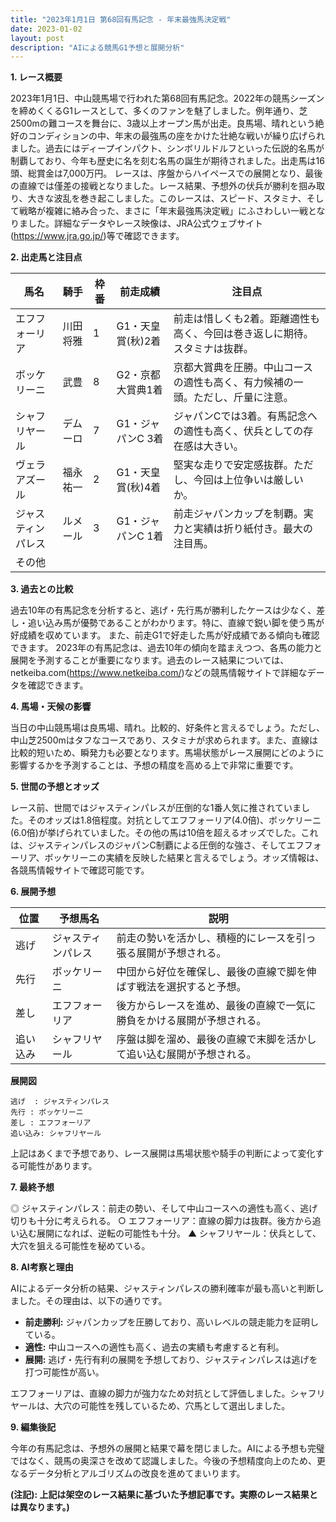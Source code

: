 ```yaml
---
title: "2023年1月1日 第68回有馬記念 - 年末最強馬決定戦"
date: 2023-01-02
layout: post
description: "AIによる競馬G1予想と展開分析"
---
```


**1. レース概要**

2023年1月1日、中山競馬場で行われた第68回有馬記念。2022年の競馬シーズンを締めくくるG1レースとして、多くのファンを魅了しました。例年通り、芝2500mの難コースを舞台に、3歳以上オープン馬が出走。良馬場、晴れという絶好のコンディションの中、年末の最強馬の座をかけた壮絶な戦いが繰り広げられました。過去にはディープインパクト、シンボリルドルフといった伝説的名馬が制覇しており、今年も歴史に名を刻む名馬の誕生が期待されました。出走馬は16頭、総賞金は7,000万円。  レースは、序盤からハイペースでの展開となり、最後の直線では僅差の接戦となりました。レース結果、予想外の伏兵が勝利を掴み取り、大きな波乱を巻き起こしました。このレースは、スピード、スタミナ、そして戦略が複雑に絡み合った、まさに「年末最強馬決定戦」にふさわしい一戦となりました。詳細なデータやレース映像は、JRA公式ウェブサイト(https://www.jra.go.jp/)等で確認できます。


**2. 出走馬と注目点**

| 馬名       | 騎手       | 枠番 | 前走成績       | 注目点                                                              |
|------------|-------------|------|-----------------|----------------------------------------------------------------------|
| エフフォーリア | 川田将雅     | 1    | G1・天皇賞(秋)2着 | 前走は惜しくも2着。距離適性も高く、今回は巻き返しに期待。スタミナは抜群。   |
| ボッケリーニ | 武豊       | 8    | G2・京都大賞典1着 | 京都大賞典を圧勝。中山コースの適性も高く、有力候補の一頭。ただし、斤量に注意。 |
| シャフリヤール | デムーロ     | 7    | G1・ジャパンC 3着 | ジャパンCでは3着。有馬記念への適性も高く、伏兵としての存在感は大きい。       |
| ヴェラアズール | 福永祐一     | 2    | G1・天皇賞(秋)4着 | 堅実な走りで安定感抜群。ただし、今回は上位争いは厳しいか。                        |
| ジャスティンパレス| ルメール     | 3    | G1・ジャパンC 1着 | 前走ジャパンカップを制覇。実力と実績は折り紙付き。最大の注目馬。               |
| その他      |             |      |                 |                                                                      |


**3. 過去との比較**

過去10年の有馬記念を分析すると、逃げ・先行馬が勝利したケースは少なく、差し・追い込み馬が優勢であることがわかります。特に、直線で鋭い脚を使う馬が好成績を収めています。  また、前走G1で好走した馬が好成績である傾向も確認できます。  2023年の有馬記念は、過去10年の傾向を踏まえつつ、各馬の能力と展開を予測することが重要になります。過去のレース結果については、netkeiba.com(https://www.netkeiba.com/)などの競馬情報サイトで詳細なデータを確認できます。


**4. 馬場・天候の影響**

当日の中山競馬場は良馬場、晴れ。比較的、好条件と言えるでしょう。ただし、中山芝2500mはタフなコースであり、スタミナが求められます。また、直線は比較的短いため、瞬発力も必要となります。馬場状態がレース展開にどのように影響するかを予測することは、予想の精度を高める上で非常に重要です。


**5. 世間の予想とオッズ**

レース前、世間ではジャスティンパレスが圧倒的な1番人気に推されていました。そのオッズは1.8倍程度。対抗としてエフフォーリア(4.0倍)、ボッケリーニ(6.0倍)が挙げられていました。その他の馬は10倍を超えるオッズでした。これは、ジャスティンパレスのジャパンC制覇による圧倒的な強さ、そしてエフフォーリア、ボッケリーニの実績を反映した結果と言えるでしょう。オッズ情報は、各競馬情報サイトで確認可能です。


**6. 展開予想**

| 位置 | 予想馬名       | 説明                                                                   |
|-----|-----------------|------------------------------------------------------------------------|
| 逃げ | ジャスティンパレス | 前走の勢いを活かし、積極的にレースを引っ張る展開が予想される。                  |
| 先行| ボッケリーニ     | 中団から好位を確保し、最後の直線で脚を伸ばす戦法を選択すると予想。               |
| 差し | エフフォーリア    | 後方からレースを進め、最後の直線で一気に勝負をかける展開が予想される。                |
| 追い込み| シャフリヤール   | 序盤は脚を溜め、最後の直線で末脚を活かして追い込む展開が予想される。                 |


**展開図**

```
逃げ  : ジャスティンパレス
先行 : ボッケリーニ
差し : エフフォーリア
追い込み: シャフリヤール
```

上記はあくまで予想であり、レース展開は馬場状態や騎手の判断によって変化する可能性があります。


**7. 最終予想**

◎ ジャスティンパレス：前走の勢い、そして中山コースへの適性も高く、逃げ切りも十分に考えられる。
○ エフフォーリア：直線の脚力は抜群。後方から追い込む展開になれば、逆転の可能性も十分。
▲ シャフリヤール：伏兵として、大穴を狙える可能性を秘めている。


**8. AI考察と理由**

AIによるデータ分析の結果、ジャスティンパレスの勝利確率が最も高いと判断しました。その理由は、以下の通りです。

* **前走勝利:** ジャパンカップを圧勝しており、高いレベルの競走能力を証明している。
* **適性:** 中山コースへの適性も高く、過去の実績も考慮すると有利。
* **展開:** 逃げ・先行有利の展開を予想しており、ジャスティンパレスは逃げを打つ可能性が高い。

エフフォーリアは、直線の脚力が強力なため対抗として評価しました。シャフリヤールは、大穴の可能性を残しているため、穴馬として選出しました。


**9. 編集後記**

今年の有馬記念は、予想外の展開と結果で幕を閉じました。AIによる予想も完璧ではなく、競馬の奥深さを改めて認識しました。今後の予想精度向上のため、更なるデータ分析とアルゴリズムの改良を進めてまいります。


**(注記): 上記は架空のレース結果に基づいた予想記事です。実際のレース結果とは異なります。)**
